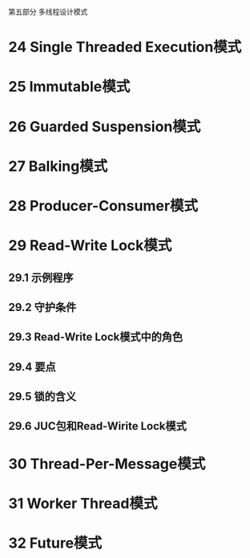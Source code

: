 第五部分 多线程设计模式

# 24 Single Threaded Execution模式



# 25 Immutable模式



# 26 Guarded Suspension模式



# 27 Balking模式



# 28 Producer-Consumer模式



# 29 Read-Write Lock模式

## 29.1 示例程序

## 29.2 守护条件

## 29.3 Read-Write Lock模式中的角色

## 29.4 要点

## 29.5 锁的含义

## 29.6 JUC包和Read-Wirite Lock模式

# 30 Thread-Per-Message模式



# 31 Worker Thread模式



# 32 Future模式